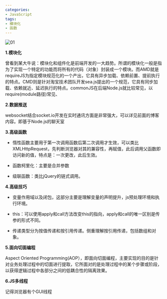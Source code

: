 ```yaml
---
categories:
- JavaScript
tags:
- 模块化
- 函数
---
```


![01](https://jinuss.github.io/blog/jinus/img/2018052001.png)



**1.模块化**

曾看到某大牛说：模块化和组件化是前端开发的一大趋势。所谓的模块化一般是指为了实现一个特定的功能而将所有的代码（对象）封装成一个模块。而AMD就是requireJS为指定模块规范化的一个产出，它具有异步加载、依赖前置、提前执行的特点。CMD则是针对淘宝技术团队开发sea.js提出的一个规范，它具有同步加载、依赖就近、延迟执行的特点。commonJS在后端Node.js就比较常见，以require(module路径)常见、

**2.数据推送**

websocket结合socket.io开发在实时通讯方面是非常强大，可以详见前面的博客内容。即基于Node.js的聊天室

**3.高级函数**

- 惰性函数主要用于第一次调用函数后第二次调用才生效，可以类比XMLHttpRequest，先判断浏览器对其的兼容性，再赋值，此后调用父函数即访问新的值，特点是：一次更改，此后生效。

- 函数柯里化：主要是合并参数

- 级联函数：类比jQuery的链式调用。

**4.高级技巧**

- 变量作用域以及闭包，这部分主要是理解变量的声明提升，js预处理环境和执行环境。

- this：可以使用apply和call方法改变this的指向，apply和call的唯一区别是传参的形式不同。

- 传递类型分为按值传递和按引用传递。侧重理解按引用传递，包括数组和对象。

**5.面向切面编程**

Aspect Oriented Programming(AOP），即面向切面编程，主要实现的目的是针对业务处理过程中的切面进行提取，它所面对的是处理过程中的某个步骤或阶段，以获得逻辑过程中各部分之间的低耦合性的隔离效果。

**6.JS多线程**

记得浏览器有个GUI线程
